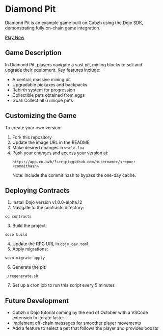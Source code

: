 # Diamond Pit

Diamond Pit is an example game built on Cubzh using the Dojo SDK, demonstrating fully on-chain game integration.

[Play Now](https://app.cu.bzh/?script=github.com/caillef/diamond-pit)

## Game Description

In Diamond Pit, players navigate a vast pit, mining blocks to sell and upgrade their equipment. Key features include:

- A central, massive mining pit
- Upgradable pickaxes and backpacks
- Rebirth system for progression
- Collectible pets obtained from eggs
- Goal: Collect all 6 unique pets

## Customizing the Game

To create your own version:

1. Fork this repository
2. Update the image URL in the README
3. Make desired changes in `world.lua`
4. Push your changes and access your version at:
   ```
   https://app.cu.bzh/?script=github.com/<username>/<repo>:<commithash>
   ```
   Note: Include the commit hash to bypass the one-day cache.

## Deploying Contracts

1. Install Dojo version v1.0.0-alpha.12
2. Navigate to the contracts directory:
  ```
  cd contracts
  ```
3. Build the project:
  ```
  sozo build
  ```
4. Update the RPC URL in `dojo_dev.toml`
5. Apply migrations:
  ```
  sozo migrate apply
  ```
6. Generate the pit:
  ```
  ./regenerate.sh
  ```
7. Set up a cron job to run this script every 5 minutes

## Future Development

- Cubzh x Dojo tutorial coming by the end of October with a VSCode extension to iterate faster
- Implement off-chain messages for smoother player movements
- Add a feature to select a pet that follows the player and provides boosts
